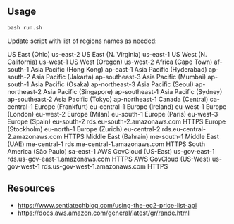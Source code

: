 ## Usage

```
bash run.sh
```

Update script with list of regions names as needed:

US East (Ohio) us-east-2
US East (N. Virginia) us-east-1
US West (N. California) us-west-1
US West (Oregon) us-west-2
Africa (Cape Town) af-south-1
Asia Pacific (Hong Kong) ap-east-1
Asia Pacific (Hyderabad) ap-south-2
Asia Pacific (Jakarta) ap-southeast-3
Asia Pacific (Mumbai) ap-south-1
Asia Pacific (Osaka) ap-northeast-3
Asia Pacific (Seoul) ap-northeast-2
Asia Pacific (Singapore) ap-southeast-1
Asia Pacific (Sydney) ap-southeast-2
Asia Pacific (Tokyo) ap-northeast-1
Canada (Central) ca-central-1
Europe (Frankfurt) eu-central-1
Europe (Ireland) eu-west-1
Europe (London) eu-west-2
Europe (Milan) eu-south-1
Europe (Paris) eu-west-3
Europe (Spain) eu-south-2 rds.eu-south-2.amazonaws.com HTTPS
Europe (Stockholm) eu-north-1
Europe (Zurich) eu-central-2 rds.eu-central-2.amazonaws.com HTTPS
Middle East (Bahrain) me-south-1
Middle East (UAE) me-central-1 rds.me-central-1.amazonaws.com HTTPS
South America (São Paulo) sa-east-1
AWS GovCloud (US-East) us-gov-east-1 rds.us-gov-east-1.amazonaws.com HTTPS
AWS GovCloud (US-West) us-gov-west-1 rds.us-gov-west-1.amazonaws.com HTTPS

## Resources

- <https://www.sentiatechblog.com/using-the-ec2-price-list-api>
- <https://docs.aws.amazon.com/general/latest/gr/rande.html>

